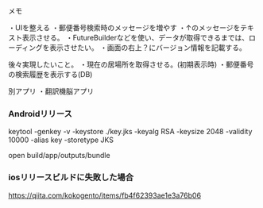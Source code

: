 メモ

・UIを整える
・郵便番号検索時のメッセージを増やす
・↑のメッセージをテキスト表示させる。
・FutureBuilderなどを使い、データが取得できるまでは、ローディングを表示させたい。
・画面の右上？にバージョン情報を記載する。

後々実現したいこと。
・現在の居場所を取得させる。(初期表示時)
・郵便番号の検索履歴を表示する(DB)


別アプリ
・翻訳機脳アプリ


### Androidリリース

keytool -genkey -v -keystore ./key.jks -keyalg RSA -keysize 2048 -validity 10000 -alias key -storetype JKS

open build/app/outputs/bundle



### iosリリースビルドに失敗した場合

https://qiita.com/kokogento/items/fb4f62393ae1e3a76b06







